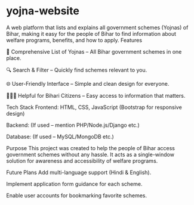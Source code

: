 # yojna-website

A web platform that lists and explains all government schemes (Yojnas) of Bihar, 
making it easy for the people of Bihar to find information about welfare programs, benefits, and how to apply.
Features

📜 Comprehensive List of Yojnas – All Bihar government schemes in one place.

🔍 Search & Filter – Quickly find schemes relevant to you.

🌐 User-Friendly Interface – Simple and clean design for everyone.

🧑‍🤝‍🧑 Helpful for Bihari Citizens – Easy access to information that matters.

Tech Stack
Frontend: HTML, CSS, JavaScript (Bootstrap for responsive design)

Backend: (If used – mention PHP/Node.js/Django etc.)

Database: (If used – MySQL/MongoDB etc.)

Purpose
This project was created to help the people of Bihar access government schemes without any hassle. It acts as a single-window solution for awareness and accessibility of welfare programs.

Future Plans
Add multi-language support (Hindi & English).

Implement application form guidance for each scheme.

Enable user accounts for bookmarking favorite schemes.
